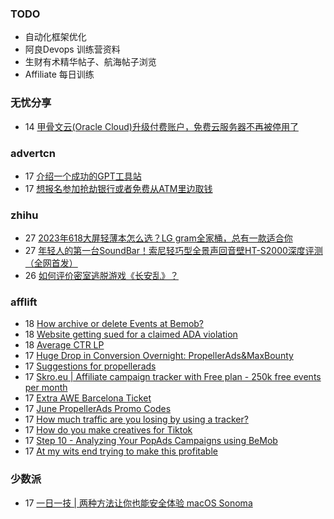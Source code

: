 ### TODO
-  自动化框架优化
-  阿良Devops 训练营资料
-  生财有术精华帖子、航海帖子浏览
-  Affiliate 每日训练

### 无忧分享
<!-- ruyo:START -->
-  14 [甲骨文云&lpar;Oracle Cloud&rpar;升级付费账户，免费云服务器不再被停用了](https://51.ruyo.net/18403.html)<!-- ruyo:END -->

### advertcn
<!-- advertcn:START -->
-  17 [介绍一个成功的GPT工具站](https://www.advertcn.com/forum.php?mod=viewthread&tid=110876)
-  17 [想报名参加抢劫银行或者免费从ATM里边取钱](https://www.advertcn.com/forum.php?mod=viewthread&tid=110873)<!-- advertcn:END -->

### zhihu
<!-- zhihu:START -->
-  27 [2023年618大屏轻薄本怎么选？LG gram全家桶，总有一款适合你](http://zhuanlan.zhihu.com/p/632641888?utm_campaign=rss&utm_medium=rss&utm_source=rss&utm_content=title)
-  27 [年轻人的第一台SoundBar！索尼轻巧型全景声回音壁HT-S2000深度评测（全网首发）](http://zhuanlan.zhihu.com/p/630990296?utm_campaign=rss&utm_medium=rss&utm_source=rss&utm_content=title)
-  26 [如何评价密室逃脱游戏《长安乱》？](http://www.zhihu.com/question/563950552/answer/3045961312?utm_campaign=rss&utm_medium=rss&utm_source=rss&utm_content=title)<!-- zhihu:END -->

### afflift
<!-- afflift:START -->
-  18 [How archive or delete Events at Bemob?](https://afflift.com/f/threads/how-archive-or-delete-events-at-bemob.11137/?utm_source=rss&utm_medium=rss)
-  18 [Website getting sued for a claimed ADA violation](https://afflift.com/f/threads/website-getting-sued-for-a-claimed-ada-violation.11136/?utm_source=rss&utm_medium=rss)
-  18 [Average CTR LP](https://afflift.com/f/threads/average-ctr-lp.11135/?utm_source=rss&utm_medium=rss)
-  17 [Huge Drop in Conversion Overnight: PropellerAds&amp;MaxBounty](https://afflift.com/f/threads/huge-drop-in-conversion-overnight-propellerads-maxbounty.11081/?utm_source=rss&utm_medium=rss)
-  17 [Suggestions for propellerads](https://afflift.com/f/threads/suggestions-for-propellerads.11134/?utm_source=rss&utm_medium=rss)
-  17 [Skro.eu | Affiliate campaign tracker with Free plan - 250k free events per month](https://afflift.com/f/threads/skro-eu-affiliate-campaign-tracker-with-free-plan-250k-free-events-per-month.7260/?utm_source=rss&utm_medium=rss)
-  17 [Extra AWE Barcelona Ticket](https://afflift.com/f/threads/extra-awe-barcelona-ticket.11138/?utm_source=rss&utm_medium=rss)
-  17 [June PropellerAds Promo Codes](https://afflift.com/f/threads/june-propellerads-promo-codes.11065/?utm_source=rss&utm_medium=rss)
-  17 [How much traffic are you losing by using a tracker?](https://afflift.com/f/threads/how-much-traffic-are-you-losing-by-using-a-tracker.11131/?utm_source=rss&utm_medium=rss)
-  17 [How do you make creatives for Tiktok](https://afflift.com/f/threads/how-do-you-make-creatives-for-tiktok.11126/?utm_source=rss&utm_medium=rss)
-  17 [Step 10 - Analyzing Your PopAds Campaigns using BeMob](https://afflift.com/f/threads/step-10-analyzing-your-popads-campaigns-using-bemob.2947/?utm_source=rss&utm_medium=rss)
-  17 [At my wits end trying to make this profitable](https://afflift.com/f/threads/at-my-wits-end-trying-to-make-this-profitable.11125/?utm_source=rss&utm_medium=rss)<!-- afflift:END -->

### 少数派
<!-- sspai:START -->
-  17 [一日一技 | 两种方法让你也能安全体验 macOS Sonoma](https://sspai.com/post/80306)<!-- sspai:END -->
